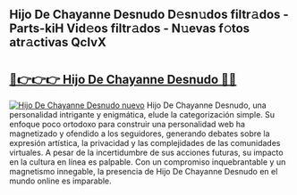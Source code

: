 ## Hijo De Chayanne Desnudo D𝚎sn𝚞dos filtr𝚊dos - Parts-kiH Vid𝚎os filtr𝚊dos - N𝚞evas f𝚘tos atr𝚊ctivas QcIvX

# <h2><a href="http://mb88gjw.tromn.icu/?c=Hijo+De+Chayanne+Desnudo">🔗👉👉👉 Hijo De Chayanne Desnudo 🔗🔗</a></h2>

[![Hijo De Chayanne Desnudo nuevo](https://i.imgur.com/pEAQMta.gif)](http://mb88gjw.tromn.icu/?c=Hijo+De+Chayanne+Desnudo)
Hijo De Chayanne Desnudo, una personalidad intrigante y enigmática, elude la categorización simple. Su enfoque poco ortodoxo para construir una personalidad web ha magnetizado y ofendido a los seguidores, generando debates sobre la expresión artística, la privacidad y las complejidades de las comunidades virtuales. A pesar de la incertidumbre de sus acciones futuras, su impacto en la cultura en línea es palpable. Con un compromiso inquebrantable y un magnetismo innegable, la presencia de Hijo De Chayanne Desnudo en el mundo online es imparable.
